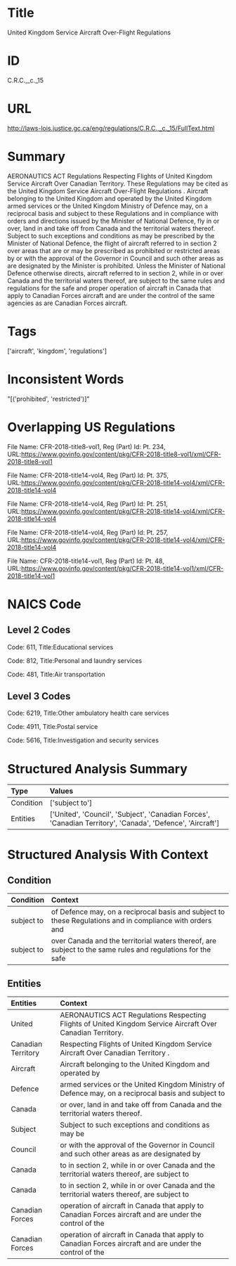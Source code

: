 # Title
United Kingdom Service Aircraft Over-Flight Regulations


# ID
C.R.C.,_c._15

# URL
http://laws-lois.justice.gc.ca/eng/regulations/C.R.C.,_c._15/FullText.html


# Summary
AERONAUTICS ACT Regulations Respecting Flights of United Kingdom Service Aircraft Over Canadian Territory.
These Regulations may be cited as the  United Kingdom Service Aircraft Over-Flight Regulations .
Aircraft belonging to the United Kingdom and operated by the United Kingdom armed services or the United Kingdom Ministry of Defence may, on a reciprocal basis and subject to these Regulations and in compliance with orders and directions issued by the Minister of National Defence, fly in or over, land in and take off from Canada and the territorial waters thereof.
Subject to such exceptions and conditions as may be prescribed by the Minister of National Defence, the flight of aircraft referred to in section 2 over areas that are or may be prescribed as prohibited or restricted areas by or with the approval of the Governor in Council and such other areas as are designated by the Minister is prohibited.
Unless the Minister of National Defence otherwise directs, aircraft referred to in section 2, while in or over Canada and the territorial waters thereof, are subject to the same rules and regulations for the safe and proper operation of aircraft in Canada that apply to Canadian Forces aircraft and are under the control of the same agencies as are Canadian Forces aircraft.


# Tags
['aircraft', 'kingdom', 'regulations']


# Inconsistent Words
"[('prohibited', 'restricted')]"


# Overlapping US Regulations
File Name: CFR-2018-title8-vol1, Reg (Part) Id: Pt. 234, URL:https://www.govinfo.gov/content/pkg/CFR-2018-title8-vol1/xml/CFR-2018-title8-vol1

File Name: CFR-2018-title14-vol4, Reg (Part) Id: Pt. 375, URL:https://www.govinfo.gov/content/pkg/CFR-2018-title14-vol4/xml/CFR-2018-title14-vol4

File Name: CFR-2018-title14-vol4, Reg (Part) Id: Pt. 251, URL:https://www.govinfo.gov/content/pkg/CFR-2018-title14-vol4/xml/CFR-2018-title14-vol4

File Name: CFR-2018-title14-vol4, Reg (Part) Id: Pt. 257, URL:https://www.govinfo.gov/content/pkg/CFR-2018-title14-vol4/xml/CFR-2018-title14-vol4

File Name: CFR-2018-title14-vol1, Reg (Part) Id: Pt. 48, URL:https://www.govinfo.gov/content/pkg/CFR-2018-title14-vol1/xml/CFR-2018-title14-vol1




# NAICS Code
## Level 2 Codes
Code: 611, Title:Educational services

Code: 812, Title:Personal and laundry services

Code: 481, Title:Air transportation




## Level 3 Codes
Code: 6219, Title:Other ambulatory health care services

Code: 4911, Title:Postal service

Code: 5616, Title:Investigation and security services







# Structured Analysis Summary
| Type      | Values                                                                                                     |
|:----------|:-----------------------------------------------------------------------------------------------------------|
| Condition | ['subject to']                                                                                             |
| Entities  | ['United', 'Council', 'Subject', 'Canadian Forces', 'Canadian Territory', 'Canada', 'Defence', 'Aircraft'] |


# Structured Analysis With Context
 


## Condition
| Condition   | Context                                                                                                    |
|:------------|:-----------------------------------------------------------------------------------------------------------|
| subject to  | of Defence may, on a reciprocal basis and subject to these Regulations and in compliance with orders and   |
| subject to  | over Canada and the territorial waters thereof, are subject to the same rules and regulations for the safe |


## Entities
| Entities           | Context                                                                                                      |
|:-------------------|:-------------------------------------------------------------------------------------------------------------|
| United             | AERONAUTICS ACT Regulations Respecting Flights of  United  Kingdom Service Aircraft Over Canadian Territory. |
| Canadian Territory | Respecting Flights of United Kingdom Service Aircraft Over Canadian Territory .                              |
| Aircraft           | Aircraft belonging to the United Kingdom and operated by                                                     |
| Defence            | armed services or the United Kingdom Ministry of Defence may, on a reciprocal basis and subject to           |
| Canada             | or over, land in and take off from Canada  and the territorial waters thereof.                               |
| Subject            | Subject to such exceptions and conditions as may be                                                          |
| Council            | or with the approval of the Governor in Council and such other areas as are designated by                    |
| Canada             | to in section 2, while in or over Canada and the territorial waters thereof, are subject to                  |
| Canada             | to in section 2, while in or over Canada and the territorial waters thereof, are subject to                  |
| Canadian Forces    | operation of aircraft in Canada that apply to Canadian Forces aircraft and are under the control of the      |
| Canadian Forces    | operation of aircraft in Canada that apply to Canadian Forces aircraft and are under the control of the      |


